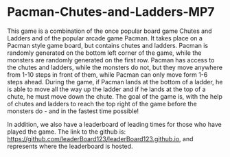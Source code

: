# Pacman-Chutes-and-Ladders-MP7

 This game is a combination of the once popular board game Chutes and Ladders and of the popular arcade game Pacman. It takes place on a Pacman style game board, but contains chutes and ladders. Pacman is randomly generated on the bottom left corner of the game, while the monsters are randomly generated on the first row. Pacman has access to the chutes and ladders, while the monsters do not, but they move anywhere from 1-10 steps in front of them, while Pacman can only move form 1-6 steps ahead. During the game, if Pacman lands at the bottom of a ladder, he is able to move all the way up the ladder and if he lands at the top of a chute, he must move down the chute. The goal of the game is, with the help of chutes and ladders to reach the top right of the game before the monsters do - and in the fastest time possible!

In addition, we also have a leaderboard of leading times for those who have played the game. The link to the github is: https://github.com/leaderBoard123/leaderBoard123.github.io, and represents where the leaderboard is hosted.
